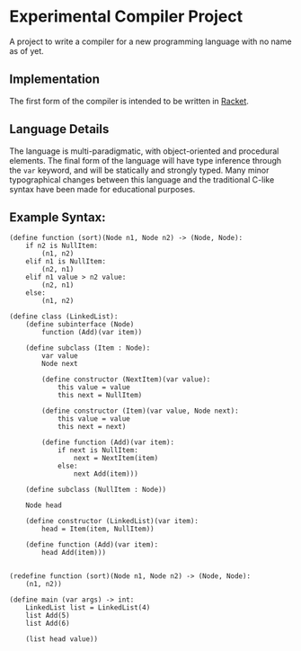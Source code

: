 # Experimental Compiler Project
A project to write a compiler for a new programming language with no name as of yet.

## Implementation
The first form of the compiler is intended to be written in [Racket](https://racket-lang.org/).

## Language Details
The language is multi-paradigmatic, with object-oriented and procedural elements. The final form of the language will have type inference through the ```var``` keyword, and will be statically and strongly typed. Many minor typographical changes between this language and the traditional C-like syntax have been made for educational purposes.

## Example Syntax:
```
(define function (sort)(Node n1, Node n2) -> (Node, Node):
	if n2 is NullItem:
		(n1, n2)
	elif n1 is NullItem:
		(n2, n1)
	elif n1 value > n2 value:
		(n2, n1)
	else:
		(n1, n2)

(define class (LinkedList):
	(define subinterface (Node)
		function (Add)(var item))

	(define subclass (Item : Node):
		var value
		Node next

		(define constructor (NextItem)(var value):
			this value = value
			this next = NullItem)

		(define constructor (Item)(var value, Node next):
			this value = value
			this next = next)

		(define function (Add)(var item):
			if next is NullItem:
				next = NextItem(item)
			else:
				next Add(item)))

	(define subclass (NullItem : Node))

	Node head

	(define constructor (LinkedList)(var item):
		head = Item(item, NullItem))

	(define function (Add)(var item):
		head Add(item)))


(redefine function (sort)(Node n1, Node n2) -> (Node, Node):
	(n1, n2))

(define main (var args) -> int:
	LinkedList list = LinkedList(4)
	list Add(5)
	list Add(6)
	
	(list head value))
```
